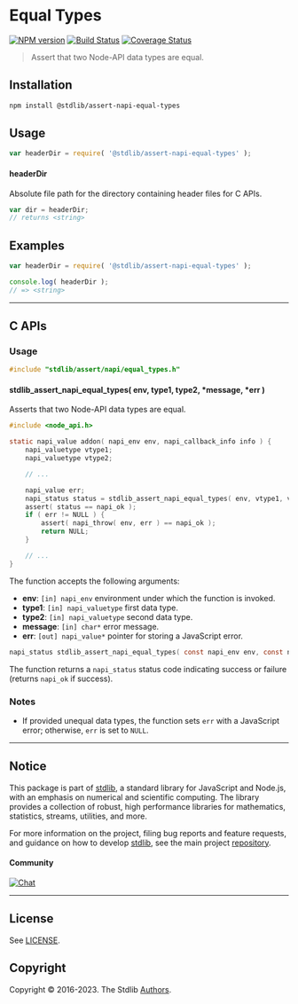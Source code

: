 <!--

@license Apache-2.0

Copyright (c) 2022 The Stdlib Authors.

Licensed under the Apache License, Version 2.0 (the "License");
you may not use this file except in compliance with the License.
You may obtain a copy of the License at

   http://www.apache.org/licenses/LICENSE-2.0

Unless required by applicable law or agreed to in writing, software
distributed under the License is distributed on an "AS IS" BASIS,
WITHOUT WARRANTIES OR CONDITIONS OF ANY KIND, either express or implied.
See the License for the specific language governing permissions and
limitations under the License.

-->

# Equal Types

[![NPM version][npm-image]][npm-url] [![Build Status][test-image]][test-url] [![Coverage Status][coverage-image]][coverage-url] <!-- [![dependencies][dependencies-image]][dependencies-url] -->

> Assert that two Node-API data types are equal.

<!-- Section to include introductory text. Make sure to keep an empty line after the intro `section` element and another before the `/section` close. -->

<section class="intro">

</section>

<!-- /.intro -->

<!-- Package usage documentation. -->

<section class="installation">

## Installation

```bash
npm install @stdlib/assert-napi-equal-types
```

</section>

<section class="usage">

## Usage

```javascript
var headerDir = require( '@stdlib/assert-napi-equal-types' );
```

#### headerDir

Absolute file path for the directory containing header files for C APIs.

```javascript
var dir = headerDir;
// returns <string>
```

</section>

<!-- /.usage -->

<!-- Package usage notes. Make sure to keep an empty line after the `section` element and another before the `/section` close. -->

<section class="notes">

</section>

<!-- /.notes -->

<!-- Package usage examples. -->

<section class="examples">

## Examples

```javascript
var headerDir = require( '@stdlib/assert-napi-equal-types' );

console.log( headerDir );
// => <string>
```

</section>

<!-- /.examples -->

<!-- C interface documentation. -->

* * *

<section class="c">

## C APIs

<!-- Section to include introductory text. Make sure to keep an empty line after the intro `section` element and another before the `/section` close. -->

<section class="intro">

</section>

<!-- /.intro -->

<!-- C usage documentation. -->

<section class="usage">

### Usage

```c
#include "stdlib/assert/napi/equal_types.h"
```

#### stdlib_assert_napi_equal_types( env, type1, type2, \*message, \*err )

Asserts that two Node-API data types are equal.

```c
#include <node_api.h>

static napi_value addon( napi_env env, napi_callback_info info ) {
    napi_valuetype vtype1;
    napi_valuetype vtype2;

    // ...

    napi_value err;
    napi_status status = stdlib_assert_napi_equal_types( env, vtype1, vtype2, "Must have equal types.", &err );
    assert( status == napi_ok );
    if ( err != NULL ) {
        assert( napi_throw( env, err ) == napi_ok );
        return NULL;
    }

    // ...
}
```

The function accepts the following arguments:

-   **env**: `[in] napi_env` environment under which the function is invoked.
-   **type1**: `[in] napi_valuetype` first data type.
-   **type2**: `[in] napi_valuetype` second data type.
-   **message**: `[in] char*` error message.
-   **err**: `[out] napi_value*` pointer for storing a JavaScript error.

```c
napi_status stdlib_assert_napi_equal_types( const napi_env env, const napi_valuetype type1, const napi_valuetype type2, const char *message, napi_value *err );
```

The function returns a `napi_status` status code indicating success or failure (returns `napi_ok` if success).

</section>

<!-- /.usage -->

<!-- C API usage notes. Make sure to keep an empty line after the `section` element and another before the `/section` close. -->

<section class="notes">

### Notes

-   If provided unequal data types, the function sets `err` with a JavaScript error; otherwise, `err` is set to `NULL`.

</section>

<!-- /.notes -->

<!-- C API usage examples. -->

<section class="examples">

</section>

<!-- /.examples -->

</section>

<!-- /.c -->

<!-- Section to include cited references. If references are included, add a horizontal rule *before* the section. Make sure to keep an empty line after the `section` element and another before the `/section` close. -->

<section class="references">

</section>

<!-- /.references -->

<!-- Section for related `stdlib` packages. Do not manually edit this section, as it is automatically populated. -->

<section class="related">

</section>

<!-- /.related -->

<!-- Section for all links. Make sure to keep an empty line after the `section` element and another before the `/section` close. -->


<section class="main-repo" >

* * *

## Notice

This package is part of [stdlib][stdlib], a standard library for JavaScript and Node.js, with an emphasis on numerical and scientific computing. The library provides a collection of robust, high performance libraries for mathematics, statistics, streams, utilities, and more.

For more information on the project, filing bug reports and feature requests, and guidance on how to develop [stdlib][stdlib], see the main project [repository][stdlib].

#### Community

[![Chat][chat-image]][chat-url]

---

## License

See [LICENSE][stdlib-license].


## Copyright

Copyright &copy; 2016-2023. The Stdlib [Authors][stdlib-authors].

</section>

<!-- /.stdlib -->

<!-- Section for all links. Make sure to keep an empty line after the `section` element and another before the `/section` close. -->

<section class="links">

[npm-image]: http://img.shields.io/npm/v/@stdlib/assert-napi-equal-types.svg
[npm-url]: https://npmjs.org/package/@stdlib/assert-napi-equal-types

[test-image]: https://github.com/stdlib-js/assert-napi-equal-types/actions/workflows/test.yml/badge.svg?branch=main
[test-url]: https://github.com/stdlib-js/assert-napi-equal-types/actions/workflows/test.yml?query=branch:main

[coverage-image]: https://img.shields.io/codecov/c/github/stdlib-js/assert-napi-equal-types/main.svg
[coverage-url]: https://codecov.io/github/stdlib-js/assert-napi-equal-types?branch=main

<!--

[dependencies-image]: https://img.shields.io/david/stdlib-js/assert-napi-equal-types.svg
[dependencies-url]: https://david-dm.org/stdlib-js/assert-napi-equal-types/main

-->

[chat-image]: https://img.shields.io/gitter/room/stdlib-js/stdlib.svg
[chat-url]: https://gitter.im/stdlib-js/stdlib/

[stdlib]: https://github.com/stdlib-js/stdlib

[stdlib-authors]: https://github.com/stdlib-js/stdlib/graphs/contributors

[stdlib-license]: https://raw.githubusercontent.com/stdlib-js/assert-napi-equal-types/main/LICENSE

</section>

<!-- /.links -->
